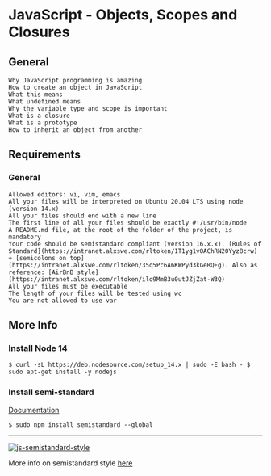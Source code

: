 # JavaScript - Objects, Scopes and Closures

## General

    Why JavaScript programming is amazing
    How to create an object in JavaScript
    What this means
    What undefined means
    Why the variable type and scope is important
    What is a closure
    What is a prototype
    How to inherit an object from another


## Requirements
### General

    Allowed editors: vi, vim, emacs
    All your files will be interpreted on Ubuntu 20.04 LTS using node (version 14.x)
    All your files should end with a new line
    The first line of all your files should be exactly #!/usr/bin/node
    A README.md file, at the root of the folder of the project, is mandatory
    Your code should be semistandard compliant (version 16.x.x). [Rules of Standard](https://intranet.alxswe.com/rltoken/1T1yg1vOAChRN20Yyz8crw) + [semicolons on top](https://intranet.alxswe.com/rltoken/35q5Pc6A6KWPyd3kGeRQFg). Also as reference: [AirBnB style](https://intranet.alxswe.com/rltoken/ilo9MmB3u0utJZjZat-W3Q)
    All your files must be executable
    The length of your files will be tested using wc
    You are not allowed to use var


## More Info
### Install Node 14
`
$ curl -sL https://deb.nodesource.com/setup_14.x | sudo -E bash -
$ sudo apt-get install -y nodejs
`

### Install semi-standard

[Documentation](https://intranet.alxswe.com/rltoken/35q5Pc6A6KWPyd3kGeRQFg)

`
$ sudo npm install semistandard --global
`

---
[![js-semistandard-style](https://raw.githubusercontent.com/standard/semistandard/master/badge.svg)](https://github.com/standard/semistandard)

More info on semistandard style [here](https://github.com/standard/semistandard)